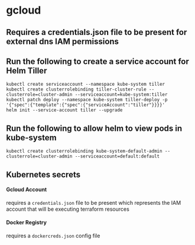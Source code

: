 # gcloud

## Requires a credentials.json file to be present for external dns IAM permissions

## Run the following to create a service account for Helm Tiller
```
kubectl create serviceaccount --namespace kube-system tiller
kubectl create clusterrolebinding tiller-cluster-rule --clusterrole=cluster-admin --serviceaccount=kube-system:tiller
kubectl patch deploy --namespace kube-system tiller-deploy -p '{"spec":{"template":{"spec":{"serviceAccount":"tiller"}}}}'
helm init --service-account tiller --upgrade
```

## Run the following to allow helm to view pods in kube-system
```
kubectl create clusterrolebinding kube-system-default-admin --clusterrole=cluster-admin --serviceaccount=default:default
```

## Kubernetes secrets

#### Gcloud Account
requires a `credentials.json` file to be present which represents the IAM account that will be executing terraform resources

#### Docker Registry
requires a `dockercreds.json` config file
